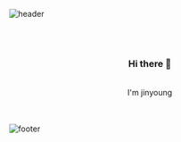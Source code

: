 ![header](https://capsule-render.vercel.app/api?type=waving&&color=gradient&height=100&section=header&fontSize=90)

<br/>
<br/>

<div align = "center">

<h3>Hi there 👋</h3><br/>
I'm jinyoung<br/>

</div>

<br/>
<br/>

![footer](https://capsule-render.vercel.app/api?type=waving&&color=gradient&height=100&section=footer&fontSize=90)
